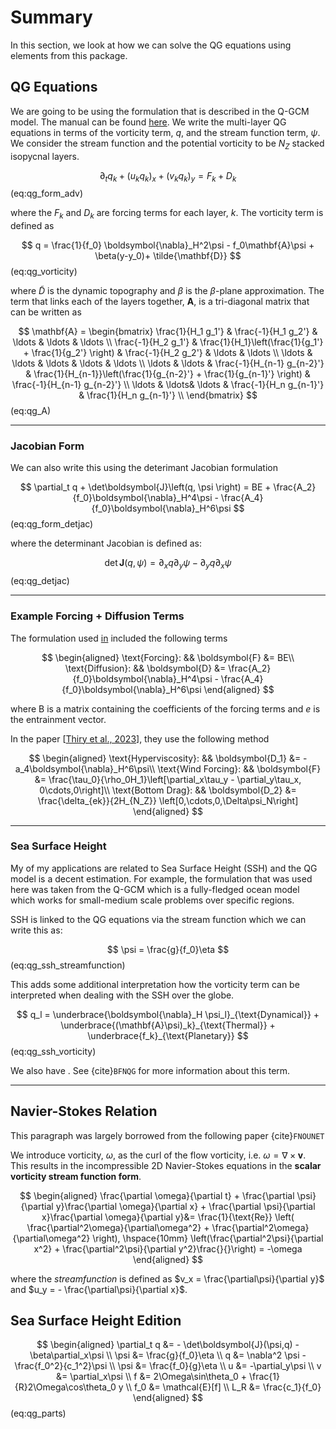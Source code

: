# Summary

In this section, we look at how we can solve the QG equations using elements from this package.


## QG Equations

We are going to be using the formulation that is described in the Q-GCM model. The manual can be found [here](). We write the multi-layer QG equations in terms of the vorticity term, $q$, and the stream function term, $\psi$. We consider the stream function and the potential vorticity to be $N_Z$ stacked  isopycnal layers.


$$
\partial_t q_k + (u_kq_k)_x + (v_kq_k)_y = F_k + D_k
$$ (eq:qg_form_adv)

where the $F_k$ and $D_k$ are forcing terms for each layer, $k$.  The vorticity term is defined as

$$
q = 
\frac{1}{f_0} \boldsymbol{\nabla}_H^2\psi -
f_0\mathbf{A}\psi + \beta(y-y_0)+ \tilde{\mathbf{D}}
$$ (eq:qg_vorticity)

where $\tilde{D}$ is the dynamic topography and $\beta$ is the $\beta$-plane approximation. The term that links each of the layers together, $\mathbf{A}$, is a tri-diagonal matrix that can be written as

$$
\mathbf{A} =
\begin{bmatrix}
\frac{1}{H_1 g_1'} & \frac{-1}{H_1 g_2'} & \ldots & \ldots & \ldots  \\
\frac{-1}{H_2 g_1'} & \frac{1}{H_1}\left(\frac{1}{g_1'} + \frac{1}{g_2'} \right) & \frac{-1}{H_2 g_2'} & \ldots & \ldots  \\
\ldots & \ldots & \ldots & \ldots & \ldots \\
\ldots & \ldots & \frac{-1}{H_{n-1} g_{n-2}'} & \frac{1}{H_{n-1}}\left(\frac{1}{g_{n-2}'} + \frac{1}{g_{n-1}'} \right) & \frac{-1}{H_{n-1} g_{n-2}'}  \\
\ldots & \ldots& \ldots & \frac{-1}{H_n g_{n-1}'} & \frac{1}{H_n g_{n-1}'}   \\
\end{bmatrix}
$$ (eq:qg_A)


---
### Jacobian Form

We can also write this using the deterimant Jacobian formulation

$$
\partial_t q + \det\boldsymbol{J}\left(q, \psi \right) = 
BE + \frac{A_2}{f_0}\boldsymbol{\nabla}_H^4\psi -
\frac{A_4}{f_0}\boldsymbol{\nabla}_H^6\psi
$$ (eq:qg_form_detjac)

where the determinant Jacobian is defined as:

$$
\det\boldsymbol{J}\left( q, \psi \right) = 
\partial_x q \partial_y\psi - 
\partial_y q \partial_x\psi
$$ (eq:qg_detjac)

---
### Example Forcing + Diffusion Terms

The formulation used [in]() included the following terms

$$
\begin{aligned}
\text{Forcing}: && 
\boldsymbol{F} &= 
BE\\
\text{Diffusion}: && 
\boldsymbol{D} &= 
\frac{A_2}{f_0}\boldsymbol{\nabla}_H^4\psi -
\frac{A_4}{f_0}\boldsymbol{\nabla}_H^6\psi
\end{aligned}
$$


where B is a matrix containing the coefficients of the forcing terms and $e$ is the entrainment vector.

In the paper [[Thiry et al., 2023](https://doi.org/10.22541/essoar.167397445.54992823/v1)], they use the following method

$$
\begin{aligned}
\text{Hyperviscosity}: && 
\boldsymbol{D_1} &= 
-a_4\boldsymbol{\nabla}_H^6\psi\\
\text{Wind Forcing}: && 
\boldsymbol{F} &= 
\frac{\tau_0}{\rho_0H_1}\left[\partial_x\tau_y - \partial_y\tau_x, 0\cdots,0\right]\\
\text{Bottom Drag}: && 
\boldsymbol{D_2} &= 
\frac{\delta_{ek}}{2H_{N_Z}}
\left[0,\cdots,0,\Delta\psi_N\right]
\end{aligned}
$$


---
### Sea Surface Height

My of my applications are related to Sea Surface Height (SSH) and the QG model is a decent estimation. For example, the formulation that was used here was taken from the Q-GCM which is a fully-fledged ocean model which works for small-medium scale problems over specific regions.

SSH is linked to the QG equations via the stream function which we can write this as:

$$
\psi = \frac{g}{f_0}\eta
$$ (eq:qg_ssh_streamfunction)

This adds some additional interpretation how the vorticity term can be interpreted when dealing with the SSH over the globe.

$$
q_l = 
\underbrace{\boldsymbol{\nabla}_H \psi_l}_{\text{Dynamical}} +
\underbrace{(\mathbf{A}\psi)_k}_{\text{Thermal}} +
\underbrace{f_k}_{\text{Planetary}}
$$ (eq:qg_ssh_vorticity)

We also have . See {cite}`BFNQG` for more information about this term.


---
## Navier-Stokes Relation

This paragraph was largely borrowed from the following paper {cite}`FNOUNET`

We introduce vorticity, $\omega$, as the curl of the flow vorticity, i.e. $\omega = \nabla \times \boldsymbol{v}$.
This results in the incompressible 2D Navier-Stokes equations in the **scalar vorticity stream function form**.

$$
\begin{aligned}
\frac{\partial \omega}{\partial t} + 
\frac{\partial \psi}{\partial y}\frac{\partial \omega}{\partial x} +
\frac{\partial \psi}{\partial x}\frac{\partial \omega}{\partial y}&=
\frac{1}{\text{Re}}
\left(
    \frac{\partial^2\omega}{\partial\omega^2} + 
    \frac{\partial^2\omega}{\partial\omega^2}
\right), \hspace{10mm}
\left(\frac{\partial^2\psi}{\partial x^2} + \frac{\partial^2\psi}{\partial y^2}\frac{}{}\right) = -\omega
\end{aligned}
$$

where the *streamfunction* is defined as $v_x = \frac{\partial\psi}{\partial y}$ and $u_y = - \frac{\partial\psi}{\partial x}$.



## Sea Surface Height Edition

$$
\begin{aligned}
\partial_t q &= - \det\boldsymbol{J}(\psi,q) - \beta\partial_x\psi \\
\psi &= \frac{g}{f_0}\eta \\
q &= \nabla^2 \psi - \frac{f_0^2}{c_1^2}\psi \\
\psi &= \frac{f_0}{g}\eta \\
u &= -\partial_y\psi \\
v &= \partial_x\psi \\
f &= 2\Omega\sin\theta_0 + \frac{1}{R}2\Omega\cos\theta_0 y \\
f_0 &= \mathcal{E}[f] \\
L_R &= \frac{c_1}{f_0}
\end{aligned}
$$ (eq:qg_parts)



